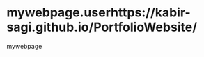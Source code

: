 # mywebpage.userhttps://kabir-sagi.github.io/PortfolioWebsite/
mywebpage
>
  <head>
    <style>
      #d1 {
        color: red;
        border: 1px solid black;
        padding: 10px;
        margin: 10px;
        /* background-color: green; */
      }

      #d2 {
        color: blue;
        border: 1px solid black;
        padding: 10px;
        margin: 10px;
      }
      #d3 {
        color: black;
        border: 1px solid black;
        padding: 10px;
        margin: 10px;
      }
    </style>
  </head>

  <body>
    <div id="d1">
      <h2>HTML</h2>
      <p>
        Lorem ipsum dolor sit amet consectetur adipisicing elit. Unde laudantium
        doloremque culpa tenetur repudiandae, reprehenderit laborum? Vitae
        consectetur cumque quisquam, dolor eveniet quas dolore odit repudiandae
        rem at sunt laborum saepe maiores, non ea quo nesciunt aliquam animi
        similique. Eum!
      </p>
    </div>

    <div id="d2">
      <h2>CSS</h2>
      <p>
        Lorem ipsum dolor sit amet consectetur adipisicing elit. Amet vitae hic
        repellat at corrupti eaque molestias eos voluptate blanditiis delectus
        eius, a dolor numquam harum, totam fuga consectetur quisquam, temporibus
        aspernatur alias ex. Nobis, quidem. Ut beatae qui illo quibusdam, vel
        neque laboriosam! Autem ullam vitae enim illo debitis ad cum accusamus
        atque voluptas dolorum, iste dolor possimus repellat repudiandae
        aliquid, dignissimos ratione nobis veritatis sequi sapiente rerum,
        quaerat mollitia?
      </p>
    </div>

    <div id="d3">
      <h2>JavaScript</h2>
      <p>
        Lorem ipsum, dolor sit amet consectetur adipisicing elit. Minima
        eligendi vel voluptatem quis possimus. Vel magni alias maxime porro
        quisquam nam, ullam numquam, modi tempora deleniti velit mollitia,
        facere voluptatem illo. Soluta, repellat velit facilis fugiat
        consequuntur illo numquam quibusdam. Totam officiis, tempora officia eos
        voluptatibus ad rem adipisci eaque.
      </p>
    </div>
  </body>